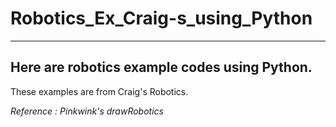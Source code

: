 # Robotics_Ex_Craig-s_using_Python
---

## Here are robotics example codes using Python.

These examples are from Craig's Robotics.

_Reference : Pinkwink's drawRobotics_
